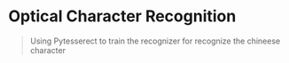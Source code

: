 # Optical Character Recognition
> Using Pytesserect to train the recognizer for recognize the chineese character
